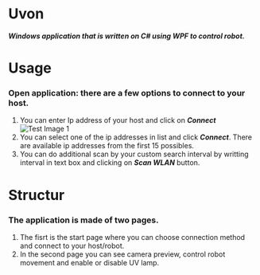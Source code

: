 # **Uvon**
**_Windows application that is written on C# using WPF to control robot._**

# Usage
### Open application: there are a few options to connect to your host. 
1. You can enter Ip address of your host and click on **_Connect_**
![Test Image 1](https://github.com/mce-technical/Uvon)
2. You can select one of the ip addresses in list and click **_Connect_**. There are available ip addresses from the first 15 possibles.
3. You can do additional scan by your custom search interval by writting interval in text box and clicking on **_Scan WLAN_** button.

# Structur

### The application is made of two pages.
1. The fisrt is the start page where you can choose connection method and connect to your host/robot.
2. In the second page you can see camera preview, control robot movement and enable or disable UV lamp.
